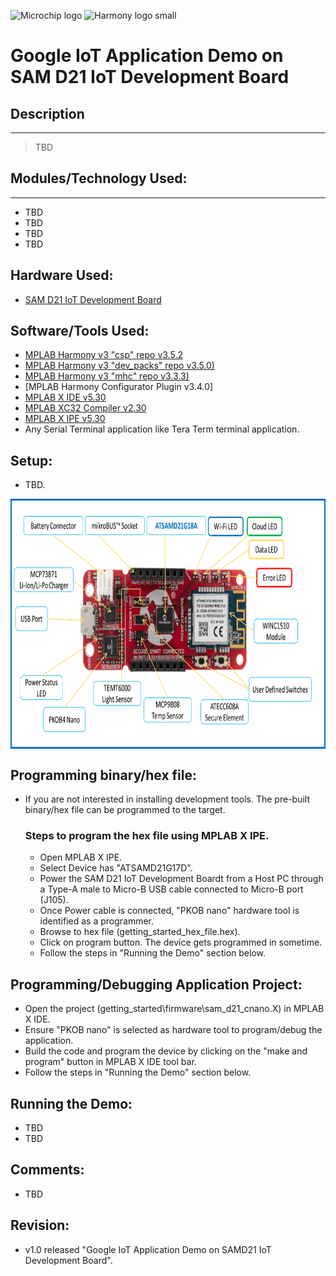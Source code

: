 
![Microchip logo](https://raw.githubusercontent.com/wiki/Microchip-MPLAB-Harmony/Microchip-MPLAB-Harmony.github.io/images/microchip_logo.png)
![Harmony logo small](https://raw.githubusercontent.com/wiki/Microchip-MPLAB-Harmony/Microchip-MPLAB-Harmony.github.io/images/microchip_mplab_harmony_logo_small.png)
# Google IoT Application Demo on SAM D21 IoT Development Board

## Description
-----

> TBD

## Modules/Technology Used:
-----
- TBD
- TBD       
- TBD
- TBD

## Hardware Used:

- [SAM D21 IoT Development Board](https://www.microchip.com/Developmenttools/ProductDetails/DM320119)   

## Software/Tools Used:
 - [MPLAB Harmony v3 "csp" repo v3.5.2](https://github.com/Microchip-MPLAB-Harmony/csp)
 - [MPLAB Harmony v3 "dev_packs" repo v3.5.0)](https://github.com/Microchip-MPLAB-Harmony/dev_packs)  
 - [MPLAB Harmony v3 "mhc" repo v3.3.3)](https://github.com/Microchip-MPLAB-Harmony/mhc)    
 - [MPLAB Harmony Configurator Plugin v3.4.0]
 - [MPLAB X IDE v5.30](https://www.microchip.com/mplab/mplab-x-ide)
 - [MPLAB XC32 Compiler v2.30](https://www.microchip.com/mplab/compilers)
 - [MPLAB X IPE v5.30](https://www.microchip.com/mplab/mplab-integrated-programming-environment)
 - Any Serial Terminal application like Tera Term terminal application.

## Setup:
- TBD.

<img src = "images/conceptual.png" width="600" height="400" align="middle">

## Programming binary/hex file:
- If you are not interested in installing development tools. The pre-built binary/hex file can be programmed to the target.
	### Steps to program the hex file using MPLAB X IPE.
	- Open MPLAB X IPE.
	- Select Device has "ATSAMD21G17D".
	- Power the SAM D21 IoT Development Boardt from a Host PC through a Type-A male to Micro-B USB cable connected to Micro-B port (J105).
	- Once Power cable is connected, "PKOB nano" hardware tool is identified as a programmer.
	- Browse to hex file (getting_started_hex_file.hex).  
	- Click on program button. The device gets programmed in sometime.
	- Follow the steps in "Running the Demo" section below.

## Programming/Debugging Application Project:
- Open the project (getting_started\firmware\sam_d21_cnano.X) in MPLAB X IDE.
- Ensure "PKOB nano" is selected as hardware tool to program/debug the application.
- Build the code and program the device by clicking on the "make and program" button in MPLAB X IDE tool bar.
- Follow the steps in "Running the Demo" section below.  

## Running the Demo:
- TBD
- TBD

## Comments:
- TBD
               
## Revision: 
- v1.0 released "Google IoT Application Demo on SAMD21 IoT Development Board".
